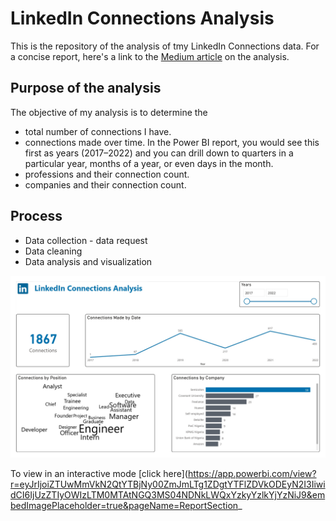 # LinkedIn Connections Analysis

This is the repository of the analysis of tmy LinkedIn Connections data. For a concise report, here's a link to the [Medium article](https://medium.com/@sarah-akinkunmi/linkedin-connections-analysis-1a40eb9c9d46) on the analysis.


## Purpose of the analysis
The objective of my analysis is to determine the
- total number of connections I have.
- connections made over time. In the Power BI report, you would see this first as years (2017–2022) and you can drill down to quarters in a particular year, months of a year, or even days in the month.
- professions and their connection count.
- companies and their connection count.

## Process
- Data collection - data request
- Data cleaning
- Data analysis and visualization

[![Dashboard of the analysis](/Connection.jpg "Dashboard by Sarah Akinkunmi")](https://github.com/ssarrayya/LinkedIn-Connections-Analysis/blob/main/Connection.jpg)

To view in an interactive mode [click here](https://app.powerbi.com/view?r=eyJrIjoiZTUwMmVkN2QtYTBjNy00ZmJmLTg1ZDgtYTFlZDVkODEyN2I3IiwidCI6IjUzZTIyOWIzLTM0MTAtNGQ3MS04NDNkLWQxYzkyYzlkYjYzNiJ9&embedImagePlaceholder=true&pageName=ReportSection_


